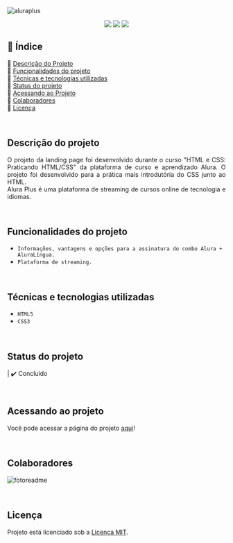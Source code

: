 ![aluraplus](https://user-images.githubusercontent.com/86852698/184527593-a64402de-af45-4e0a-9d11-f3d01cf2475a.jpg)




<p align="center">
  <img src="http://img.shields.io/static/v1?label=STATUS&message=finished&color=GREEN&style=for-the-badge"/>
  <img src="http://img.shields.io/static/v1?label=responsive&message=no&color=red&style=for-the-badge"/>
  <img src="http://img.shields.io/static/v1?label=future%20modifications&message=yes&color=GREEN&style=for-the-badge"/>
</p>


## 📎 Índice 
🔹 [Descrição do Projeto](#descrição-do-projeto)<br>
🔹 [Funcionalidades do projeto](#funcionalidades-do-projeto)<br>
🔹 [Técnicas e tecnologias utilizadas](#técnicas-e-tecnologias-utilizadas)<br>
🔹 [Status do projeto](#status-do-projeto)<br>
🔹 [Acessando ao Projeto](#acessando-ao-projeto)<br>
🔹 [Colaboradores](#colaboradores)<br>
🔹 [Licença](#licença)<br>

<br>

## Descrição do projeto 
<p align="justify">
  O projeto da landing page foi desenvolvido durante o curso "HTML e CSS: Praticando HTML/CSS" da plataforma de curso e aprendizado Alura. O projeto foi desenvolvido para a prática mais introdutória do CSS junto ao HTML.
  <br>
Alura Plus é uma plataforma de streaming de cursos online de tecnologia e idiomas.
</p>

<br>

##  Funcionalidades do projeto
- ``Informações, vantagens e opções para a assinatura do combo Alura + AluraLíngua.``
- ``Plataforma de streaming.``

<br>

## Técnicas e tecnologias utilizadas
- ``HTML5``
- ``CSS3``

<br>

## Status do projeto
| ✔️ Concluído

<br>

## Acessando ao projeto
Você pode acessar a página do projeto [aqui](https://aluraplus-nine.vercel.app/)!

<br>

## Colaboradores
![fotoreadme](https://user-images.githubusercontent.com/86852698/182039502-6732fd18-962f-4ed8-8a9f-e5913ee1e0e3.jpg)

<br>

## Licença
Projeto está licenciado sob a [Licença MIT](https://github.com/fellypebardales/alura-plus/blob/3f1504fee458c91e7c72a8c0ab1d0e606d9ab007/licenca.txt).
